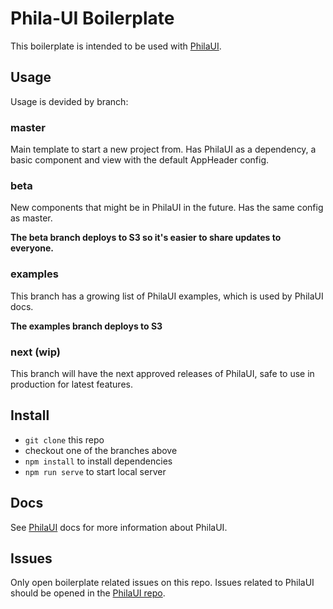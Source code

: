 # Phila-UI Boilerplate
This boilerplate is intended to be used with [PhilaUI](https://github.com/CityOfPhiladelphia/phila-ui).

## Usage
Usage is devided by branch:

### master
Main template to start a new project from. Has PhilaUI as a dependency, a basic component and view with the default AppHeader config.

### beta
New components that might be in PhilaUI in the future. Has the same config as master.

**The beta branch deploys to S3 so it's easier to share updates to everyone.**

### examples
This branch has a growing list of PhilaUI examples, which is used by PhilaUI docs.

**The examples branch deploys to S3**

### next (wip)
This branch will have the next approved releases of PhilaUI, safe to use in production for latest features.

## Install
- ``git clone`` this repo
- checkout one of the branches above
- ``npm install`` to install dependencies
- ``npm run serve`` to start local server

## Docs
See [PhilaUI](https://d1m9pvzdejpqbs.cloudfront.net) docs for more information about PhilaUI.

## Issues
Only open boilerplate related issues on this repo. Issues related to PhilaUI should be opened in the [PhilaUI repo](https://github.com/CityOfPhiladelphia/phila-ui).